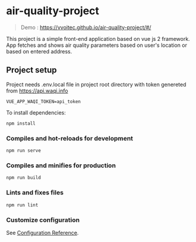# air-quality-project

> Demo :  https://vvoitec.github.io/air-quality-project/#/

This project is a simple front-end application based on vue js 2 framework. App fetches and shows air quality parameters based on user's location or based on entered address.


## Project setup
Project needs .env.local file in project root directory with token genereted from https://api.waqi.info
```
VUE_APP_WAQI_TOKEN=api_token
```
To install dependencies: 
```
npm install
```

### Compiles and hot-reloads for development
```
npm run serve
```

### Compiles and minifies for production
```
npm run build
```

### Lints and fixes files
```
npm run lint
```

### Customize configuration
See [Configuration Reference](https://cli.vuejs.org/config/).

